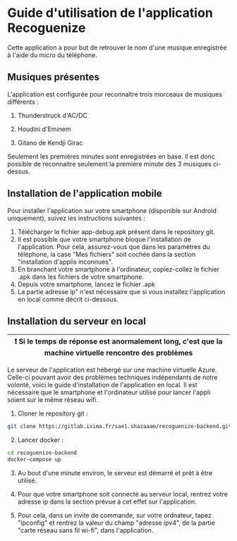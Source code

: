 # Guide d'utilisation de l'application Recoguenize

Cette application a pour but de retrouver le nom d'une musique enregistrée à l'aide du micro du téléphone.

## Musiques présentes

L'application est configurée pour reconnaître trois morceaux de musiques différents :

1. Thunderstruck d'AC/DC

2. Houdini d'Eminem

3. Gitano de Kendji Girac

Seulement les premières minutes sont enregistrées en base. Il est donc possible de reconnaitre seulement la première minute des 3 musiques ci-dessus.

## Installation de l'application mobile

Pour installer l'application sur votre smartphone (disponible sur Android uniquement), suivez les instructions suivantes :

1. Télécharger le fichier app-debug.apk présent dans le repository git.
2. Il est possible que votre smartphone bloque l'installation de l'application. Pour cela, assurez-vous que dans les paramètres du téléphone, la case "Mes fichiers" soit cochée dans la section "installation d'applis inconnues".
3. En branchant votre smartphone à l'ordinateur, copiez-collez le fichier .apk dans les fichiers de votre smartphone.
4. Depuis votre smartphone, lancez le fichier .apk
5. La partie adresse ip" n'est nécessaire que si vous installez l'application en local comme décrit ci-dessous.

## Installation du serveur en local

| :exclamation:  Si le temps de réponse est anormalement long, c'est que la machine virtuelle rencontre des problèmes   |
|-----------------------------------------|


Le serveur de l'application est hébergé sur une machine virtuelle Azure. Celle-ci pouvant avoir des problèmes techniques indépendants de notre volonté, voici le guide d'installation de l'application en local.
Il est nécessaire que le smartphone et l'ordinateur utilisé pour lancer l'appli soient sur le même réseau wifi.

1. Cloner le repository git :

```bash
git clone https://gitlab.isima.fr/sae1.shazaaam/recoguenize-backend.git
```

2. Lancer docker :

```bash
cd recoguenize-backend
docker-compose up 
```

3. Au bout d'une minute environ, le serveur est démarré et prêt à être utilisé.

4. Pour que votre smartphone soit connecté au serveur local, rentrez votre adresse ip dans la section prévue à cet effet sur l'application.

5. Pour cela, dans un invite de commande, sur votre ordnateur, tapez "ipconfig" et rentrez la valeur du champ "adresse ipv4", de la partie "carte réseau sans fil wi-fi", dans l'application.